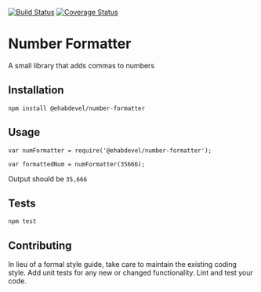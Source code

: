 [![Build Status](https://travis-ci.org/ehabdevel/number-formatter.svg?branch=master)](https://travis-ci.org/ehabdevel/number-formatter) [![Coverage Status](https://coveralls.io/repos/github/ehabdevel/number-formatter/badge.svg?branch=master)](https://coveralls.io/github/ehabdevel/number-formatter?branch=master)

Number Formatter
=========

A small library that adds commas to numbers

## Installation

  `npm install @ehabdevel/number-formatter`

## Usage

    var numFormatter = require('@ehabdevel/number-formatter');

    var formattedNum = numFormatter(35666);
  
  
  Output should be `35,666`


## Tests

  `npm test`

## Contributing

In lieu of a formal style guide, take care to maintain the existing coding style. Add unit tests for any new or changed functionality. Lint and test your code.
